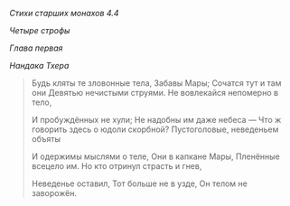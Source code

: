 *Стихи старших монахов 4\.4*

*Четыре строфы*

*Глава первая*

*Нандака Тхера*

> Будь кляты те зловонные тела,
> Забавы Мары;
> Сочатся тут и там они
> Девятью нечистыми струями\.
> Не вовлекайся непомерно в тело,
>
> И пробуждённых не хули;
> Не надобны им даже небеса —
> Что ж говорить здесь о юдоли скорбной?
> Пустоголовые, неведеньем объяты
>
> И одержимы мыслями о теле,
> Они в капкане Мары,
> Пленённые всецело им\.
> Но кто отринул страсть и гнев,
>
> Неведенье оставил,
> Тот больше не в узде,
> Он телом не заворожён\.